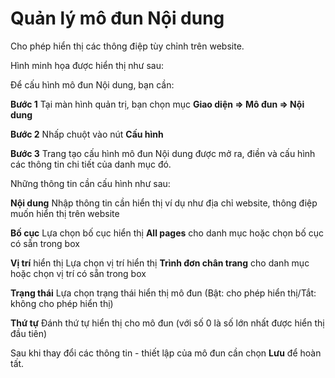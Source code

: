 # Quản lý mô đun Nội dung

Cho phép hiển thị các thông điệp tùy chỉnh trên website.

Hình minh họa được hiển thị như sau:

Để cấu hình mô đun Nội dung, bạn cần:

**Bước 1** Tại màn hình quản trị, bạn chọn mục **Giao diện => Mô đun => Nội dung**

**Bước 2** Nhấp chuột vào nút **Cấu hình**

**Bước 3** Trang tạo cấu hình mô đun Nội dung được mở ra, điền và cấu hình các thông tin chi tiết của danh mục đó.

Những thông tin cần cấu hình như sau:

**Nội dung** Nhập thông tin cần hiển thị ví dụ như địa chỉ website, thông điệp muốn hiển thị trên website

**Bố cục** Lựa chọn bố cục hiển thị **All pages** cho danh mục hoặc chọn bố cục có sẵn trong box

**Vị trí** hiển thị Lựa chọn vị trí hiển thị **Trình đơn chân trang** cho danh mục hoặc chọn vị trí có sẵn trong box

**Trạng thái** Lựa chọn trạng thái hiển thị mô đun (Bật: cho phép hiển thị/Tắt: không cho phép hiển thị)

**Thứ tự** Đánh thứ tự hiển thị cho mô đun (với số 0 là số lớn nhất được hiển thị đầu tiên)

Sau khi thay đổi các thông tin - thiết lập của mô đun cần chọn **Lưu** để hoàn tất.